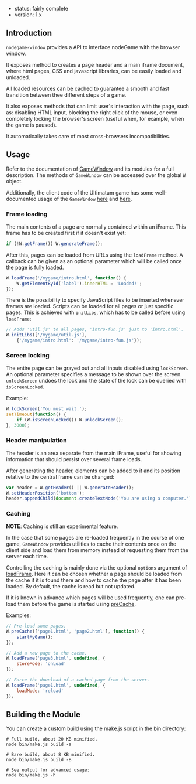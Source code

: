 - status: fairly complete
- version: 1.x

## Introduction

`nodegame-window` provides a API to interface nodeGame with the
browser window.

It exposes method to creates a page header and a main iframe document,
where html pages, CSS and javascript libraries, can be easily loaded
and unloaded. 

All loaded resources can be cached to guarantee a smooth and fast
transition between thee different steps of a game.

It also exposes methods that can limit user's interaction with the
page, such as: disabling HTML input, blocking the right click of the
mouse, or even completely locking the browser's screen (useful when,
for example, when the game is paused).

It automatically takes care of most cross-browsers incompatibilities.

## Usage

Refer to the documentation of [GameWindow](
http://nodegame.github.io/nodegame-window/docs/lib/GameWindow.js.html) and its
modules for a full description.
The methods of `GameWindow` can be accessed over the global `W` object.

Additionally, the client code of the Ultimatum game has some well-documented
usage of the `GameWindow` [here](
https://github.com/nodeGame/ultimatum/blob/master/game/client_types/player.js) and
[here](
https://github.com/nodeGame/ultimatum/blob/master/game/client_types/includes/player.callbacks.js
).

### Frame loading

The main contents of a page are normally contained within an iFrame.
This frame has to be created first if it doesn't exist yet:

```javascript
if (!W.getFrame()) W.generateFrame();
```

After this, pages can be loaded from URLs using the `loadFrame` method.
A callback can be given as an optional parameter which will be called once the
page is fully loaded.

```javascript
W.loadFrame('/mygame/intro.html', function() {
    W.getElementById('label').innerHTML = 'Loaded!';
});
```

There is the possibility to specify JavaScript files to be inserted whenever
frames are loaded.
Scripts can be loaded for all pages or just specific pages.
This is achieved with `initLibs`, which has to be called before using
`loadFrame`:

```javascript
// Adds 'util.js' to all pages, 'intro-fun.js' just to 'intro.html'.
W.initLibs(['/mygame/util.js'],
    {'/mygame/intro.html': '/mygame/intro-fun.js'});
```

### Screen locking

The entire page can be grayed out and all inputs disabled using `lockScreen`.
An optional parameter specifies a message to be shown over the screen.
`unlockScreen` undoes the lock and the state of the lock can be queried with
`isScreenLocked`.

Example:

```javascript
W.lockScreen('You must wait.');
setTimeout(function() {
    if (W.isScreenLocked()) W.unlockScreen();
}, 3000);
```

### Header manipulation

The header is an area separate from the main iFrame, useful for showing
information that should persist over several frame loads.

After generating the header, elements can be added to it and its position
relative to the central frame can be changed:

```javascript
var header = W.getHeader() || W.generateHeader();
W.setHeaderPosition('bottom');
header.appendChild(document.createTextNode('You are using a computer.'));
```

### Caching

**NOTE**: Caching is still an experimental feature.

In the case that some pages are re-loaded frequently in the course of one game,
`GameWindow` provides utilities to cache their contents once on the client side
and load them from memory instead of requesting them from the server each time.

Controlling the caching is mainly done via the optional `options` argument of
[loadFrame](
http://nodegame.github.io/nodegame-window/docs/lib/GameWindow.js.html#gamewindow.loadframe
).
Here it can be chosen whether a page should be loaded from the cache if it is
found there and how to cache the page after it has been loaded.
By default, the cache is read but not updated.

If it is known in advance which pages will be used frequently, one can pre-load
them before the game is started using [preCache](
http://nodegame.github.io/nodegame-window/docs/lib/GameWindow.js.html#gamewindow.precache
).

Examples:

```javascript
// Pre-load some pages.
W.preCache(['page1.html', 'page2.html'], function() {
    startMyGame();
});

// Add a new page to the cache.
W.loadFrame('page3.html', undefined, {
    storeMode: 'onLoad'
});

// Force the download of a cached page from the server.
W.loadFrame('page1.html', undefined, {
    loadMode: 'reload'
});
```

## Building the Module

You can create a custom build using the make.js script in the bin directory:

```shell
# Full build, about 20 KB minified.
node bin/make.js build -a

# Bare build, about 8 KB minified.
node bin/make.js build -B

# See output for advanced usage:
node bin/make.js -h
```
